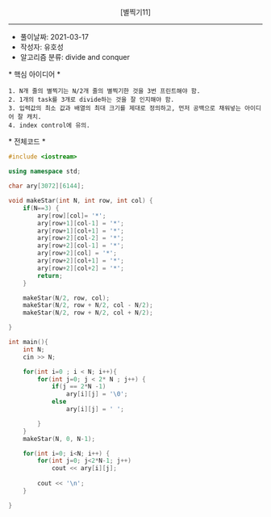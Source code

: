 ##
<center>[별찍기11] </center>

---

- 풀이날짜: 2021-03-17 
- 작성자: 유호성
- 알고리즘 분류: divide and conquer




 \* 핵심 아이디어 \*  

    1. N개 줄의 별찍기는 N/2개 줄의 별찍기한 것을 3번 프린트해야 함.
    2. 1개의 task를 3개로 divide하는 것을 잘 인지해야 함.
    3. 입력값의 최소 값과 배열의 최대 크기를 제대로 정의하고, 먼저 공백으로 채워넣는 아이디어 잘 캐치.
    4. index control에 유의.


\* 전체코드 \*
```c++
#include <iostream>

using namespace std;

char ary[3072][6144];

void makeStar(int N, int row, int col) {
    if(N==3) {
        ary[row][col]= '*';
        ary[row+1][col-1] = '*';
        ary[row+1][col+1] = '*';
        ary[row+2][col-2] = '*';
        ary[row+2][col-1] = '*';
        ary[row+2][col] = '*';
        ary[row+2][col+1] = '*';
        ary[row+2][col+2] = '*';
        return;
    }

    makeStar(N/2, row, col);
    makeStar(N/2, row + N/2, col - N/2);
    makeStar(N/2, row + N/2, col + N/2);

}

int main(){
    int N;
    cin >> N;

    for(int i=0 ; i < N; i++){
        for(int j=0; j < 2* N ; j++) {
            if(j == 2*N -1) 
                ary[i][j] = '\0';
            else
                ary[i][j] = ' ';

        }
    }
    makeStar(N, 0, N-1); 

    for(int i=0; i<N; i++) {
        for(int j=0; j<2*N-1; j++)
            cout << ary[i][j];
        
        cout << '\n';
    }

}

```
